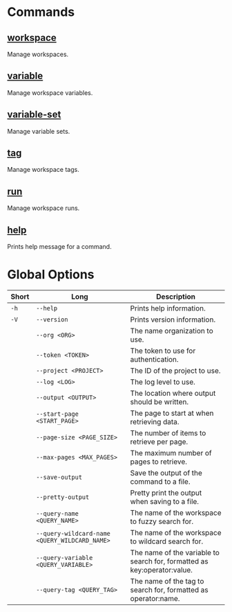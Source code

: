 # Commands

## [workspace](./workspace.md)

Manage workspaces.

## [variable](./variable.md)

Manage workspace variables.

## [variable-set](./variable-set.md)

Manage variable sets.

## [tag](./tag.md)

Manage workspace tags.

## [run](./run.md)

Manage workspace runs.

## [help](./help.md)

Prints help message for a command.

# Global Options

| Short | Long                                          | Description                                                               |
|-------|-----------------------------------------------|---------------------------------------------------------------------------|
| `-h`  | `--help`                                      | Prints help information.                                                  |
| `-V`  | `--version`                                   | Prints version information.                                               |
|       | `--org <ORG>`                                 | The name organization to use.                                             |
|       | `--token <TOKEN>`                             | The token to use for authentication.                                      |
|       | `--project <PROJECT>`                         | The ID of the project to use.                                             |
|       | `--log <LOG>`                                 | The log level to use.                                                     |
|       | `--output <OUTPUT>`                           | The location where output should be written.                              |
|       | `--start-page <START_PAGE>`                   | The page to start at when retrieving data.                                |
|       | `--page-size <PAGE_SIZE>`                     | The number of items to retrieve per page.                                 |
|       | `--max-pages <MAX_PAGES>`                     | The maximum number of pages to retrieve.                                  |
|       | `--save-output`                               | Save the output of the command to a file.                                 |
|       | `--pretty-output`                             | Pretty print the output when saving to a file.                            |
|       | `--query-name <QUERY_NAME>`                   | The name of the workspace to fuzzy search for.                            |
|       | `--query-wildcard-name <QUERY_WILDCARD_NAME>` | The name of the workspace to wildcard search for.                         |
|       | `--query-variable <QUERY_VARIABLE>`           | The name of the variable to search for, formatted as key:operator:value.  |
|       | `--query-tag <QUERY_TAG>`                     | The name of the tag to search for, formatted as operator:name.            |


